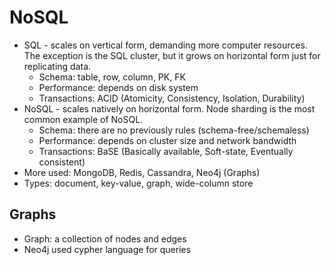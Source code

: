 # NoSQL

- SQL - scales on vertical form, demanding more computer resources. The exception is the SQL cluster, but it grows on horizontal form just for replicating data.
  - Schema: table, row, column, PK, FK
  - Performance: depends on disk system
  - Transactions: ACID (Atomicity, Consistency, Isolation, Durability)
- NoSQL - scales natively on horizontal form. Node sharding is the most common example of NoSQL.
  - Schema: there are no previously rules (schema-free/schemaless)
  - Performance: depends on cluster size and network bandwidth
  - Transactions: BaSE (Basically available, Soft-state, Eventually consistent)
- More used: MongoDB, Redis, Cassandra, Neo4j (Graphs)
- Types: document, key-value, graph, wide-column store

## Graphs

- Graph: a collection of nodes and edges
- Neo4j used cypher language for queries
